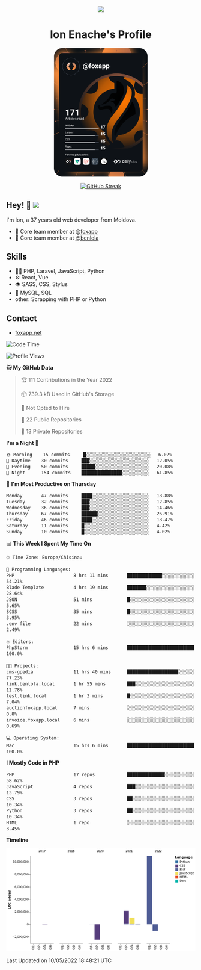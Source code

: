 <div id="header" align="center">
  <img src="https://media.giphy.com/media/M9gbBd9nbDrOTu1Mqx/giphy.gif" width="100"/>
	<h1>Ion Enache's Profile</h1>
</div>
<div align="center">
	<a href="https://app.daily.dev/foxapp"><img src="https://github.com/foxapp/foxapp/blob/master/devcard.svg" width="250" alt="Ion Enache's Dev Card"/></a>
</div>


<div align="center">
	
[![GitHub Streak](http://github-readme-streak-stats.herokuapp.com?user=foxapp&hide_border=true&date_format=M%20j%5B%2C%20Y%5D)](https://git.io/streak-stats)
	
</div>


## Hey! 👋 <img src="https://media.giphy.com/media/hvRJCLFzcasrR4ia7z/giphy.gif" width="30px"/>
I'm Ion, a 37 years old web developer from Moldova.


- 👥 Core team member at [@foxapp](https://github.com/foxapp)
- 👥 Core team member at [@benlola](https://github.com/benlola)

## Skills
- 👨‍💻 PHP, Laravel, JavaScript, Python
- ⚙️ React, Vue
- 👁️ SASS, CSS, Stylus
- 💽 MySQL, SQL
- other: Scrapping with PHP or Python

## Contact
- [foxapp.net](https://www.foxapp.net)

<!--START_SECTION:waka-->
![Code Time](http://img.shields.io/badge/Code%20Time-636%20hrs%2051%20mins-blue)

![Profile Views](http://img.shields.io/badge/Profile%20Views-0-blue)

**🐱 My GitHub Data** 

> 🏆 111 Contributions in the Year 2022
 > 
> 📦 739.3 kB Used in GitHub's Storage 
 > 
> 🚫 Not Opted to Hire
 > 
> 📜 22 Public Repositories 
 > 
> 🔑 13 Private Repositories  
 > 
**I'm a Night 🦉** 

```text
🌞 Morning    15 commits     █░░░░░░░░░░░░░░░░░░░░░░░░   6.02% 
🌆 Daytime    30 commits     ███░░░░░░░░░░░░░░░░░░░░░░   12.05% 
🌃 Evening    50 commits     █████░░░░░░░░░░░░░░░░░░░░   20.08% 
🌙 Night      154 commits    ███████████████░░░░░░░░░░   61.85%

```
📅 **I'm Most Productive on Thursday** 

```text
Monday       47 commits     ████░░░░░░░░░░░░░░░░░░░░░   18.88% 
Tuesday      32 commits     ███░░░░░░░░░░░░░░░░░░░░░░   12.85% 
Wednesday    36 commits     ███░░░░░░░░░░░░░░░░░░░░░░   14.46% 
Thursday     67 commits     ██████░░░░░░░░░░░░░░░░░░░   26.91% 
Friday       46 commits     ████░░░░░░░░░░░░░░░░░░░░░   18.47% 
Saturday     11 commits     █░░░░░░░░░░░░░░░░░░░░░░░░   4.42% 
Sunday       10 commits     █░░░░░░░░░░░░░░░░░░░░░░░░   4.02%

```


📊 **This Week I Spent My Time On** 

```text
⌚︎ Time Zone: Europe/Chisinau

💬 Programming Languages: 
PHP                      8 hrs 11 mins       █████████████░░░░░░░░░░░░   54.21% 
Blade Template           4 hrs 19 mins       ███████░░░░░░░░░░░░░░░░░░   28.64% 
JSON                     51 mins             █░░░░░░░░░░░░░░░░░░░░░░░░   5.65% 
SCSS                     35 mins             █░░░░░░░░░░░░░░░░░░░░░░░░   3.95% 
.env file                22 mins             ░░░░░░░░░░░░░░░░░░░░░░░░░   2.49%

🔥 Editors: 
PhpStorm                 15 hrs 6 mins       █████████████████████████   100.0%

🐱‍💻 Projects: 
cms-gpedia               11 hrs 40 mins      ███████████████████░░░░░░   77.23% 
link.benlola.local       1 hr 55 mins        ███░░░░░░░░░░░░░░░░░░░░░░   12.78% 
test.link.local          1 hr 3 mins         █░░░░░░░░░░░░░░░░░░░░░░░░   7.04% 
auctionfoxapp.local      7 mins              ░░░░░░░░░░░░░░░░░░░░░░░░░   0.8% 
invoice.foxapp.local     6 mins              ░░░░░░░░░░░░░░░░░░░░░░░░░   0.69%

💻 Operating System: 
Mac                      15 hrs 6 mins       █████████████████████████   100.0%

```

**I Mostly Code in PHP** 

```text
PHP                      17 repos            ██████████████░░░░░░░░░░░   58.62% 
JavaScript               4 repos             ███░░░░░░░░░░░░░░░░░░░░░░   13.79% 
CSS                      3 repos             ██░░░░░░░░░░░░░░░░░░░░░░░   10.34% 
Python                   3 repos             ██░░░░░░░░░░░░░░░░░░░░░░░   10.34% 
HTML                     1 repo              ░░░░░░░░░░░░░░░░░░░░░░░░░   3.45%

```


**Timeline**

![Chart not found](https://raw.githubusercontent.com/foxapp/foxapp/master/charts/bar_graph.png) 


 Last Updated on 10/05/2022 18:48:21 UTC
<!--END_SECTION:waka-->
